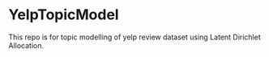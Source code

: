 # YelpTopicModel
This repo is for topic modelling of yelp review dataset using Latent Dirichlet Allocation.
